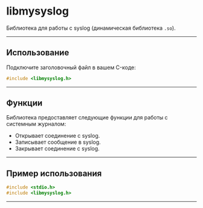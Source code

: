 # libmysyslog

Библиотека для работы с syslog (динамическая библиотека `.so`).

---

## Использование

Подключите заголовочный файл в вашем C-коде:

```c
#include <libmysyslog.h>
```

---

## Функции

Библиотека предоставляет следующие функции для работы с системным журналом:

  - Открывает соединение с syslog.
  - Записывает сообщение в syslog.
  - Закрывает соединение с syslog.

---

## Пример использования

```c
#include <stdio.h>
#include <libmysyslog.h>

```

---
